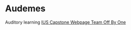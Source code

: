 # Audemes
Auditory learning
[IUS Capstone Webpage Team Off By One](http://ada.ius.edu/~P445/ "IUS Capstone Webpage Team Off By One")
